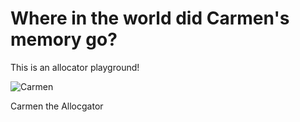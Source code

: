# Where in the world did Carmen's memory go?

This is an allocator playground!

![Carmen](https://raw.githubusercontent.com/ziglang/logo/refs/heads/master/carmen.svg)

Carmen the Allocgator

